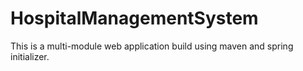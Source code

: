 # HospitalManagementSystem
This is a multi-module web application build using maven and spring initializer.
